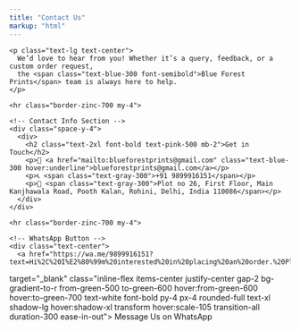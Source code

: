 ```yaml
---
title: "Contact Us"
markup: "html"
---
```

<div class="product-description">

  <div class="max-w-3xl mx-auto bg-zinc-900 rounded-2xl shadow-lg p-0 leading-relaxed text-gray-200 space-y-8">

    <p class="text-lg text-center">
      We’d love to hear from you! Whether it’s a query, feedback, or a custom order request, 
      the <span class="text-blue-300 font-semibold">Blue Forest Prints</span> team is always here to help.
    </p>

    <hr class="border-zinc-700 my-4">

    <!-- Contact Info Section -->
    <div class="space-y-4">
      <div>
        <h2 class="text-2xl font-bold text-pink-500 mb-2">Get in Touch</h2>
        <p>📧 <a href="mailto:blueforestprints@gmail.com" class="text-blue-300 hover:underline">blueforestprints@gmail.com</a></p>
        <p>📞 <span class="text-gray-300">+91 9899916151</span></p>
        <p>🏢 <span class="text-gray-300">Plot no 26, First Floor, Main Kanjhawala Road, Pooth Kalan, Rohini, Delhi, India 110086</span></p>
      </div>
    </div>

    <hr class="border-zinc-700 my-4">

    <!-- WhatsApp Button -->
    <div class="text-center">
      <a href="https://wa.me/9899916151?text=Hi%2C%20I%E2%80%99m%20interested%20in%20placing%20an%20order.%20Please%20let%20me%20know%20the%20process%20and%20next%20steps.%20Thank%20you%21" 
   target="_blank"
   class="inline-flex items-center justify-center gap-2 
          bg-gradient-to-r from-green-500 to-green-600 
          hover:from-green-600 hover:to-green-700
          text-white font-bold py-4 px-4 rounded-full text-xl 
          shadow-lg hover:shadow-xl transform hover:scale-105 
          transition-all duration-300 ease-in-out">
   <i class="fab fa-whatsapp text-2xl"></i>
    Message Us on WhatsApp
</a>
    </div>

  </div>
</div>

